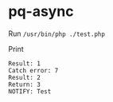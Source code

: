 # pq-async

Run `/usr/bin/php ./test.php`

Print
```
Result: 1
Catch error: 7
Result: 2
Return: 3
NOTIFY: Test
```
